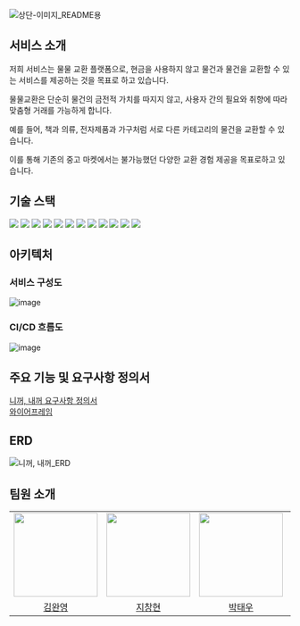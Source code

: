 ![상단-이미지_README용](https://github.com/user-attachments/assets/347b2473-0c23-4111-90b4-fa7530b35ae4)
## 서비스 소개
저희 서비스는 물물 교환 플랫폼으로, 현금을 사용하지 않고 물건과 물건을 교환할 수 있는 서비스를 제공하는 것을 목표로 하고 있습니다.

물물교환은 단순히 물건의 금전적 가치를 따지지 않고, 사용자 간의 필요와 취향에 따라 맞춤형 거래를 가능하게 합니다.

예를 들어, 책과 의류, 전자제품과 가구처럼 서로 다른 카테고리의 물건을 교환할 수 있습니다.

이를 통해 기존의 중고 마켓에서는 불가능했던 다양한 교환 경험 제공을 목표로하고 있습니다.

## 기술 스택
<div>
  <img src="https://camo.githubusercontent.com/2056c06352373af6eb0c29d7e3f3bbe4f72ec15361bda1a7e5dbc361a1521e40/68747470733a2f2f696d672e736869656c64732e696f2f62616467652f6a6176612d3030373339363f266c6f676f3d6a617661266c6f676f436f6c6f723d7768697465">
  <img src="https://camo.githubusercontent.com/37bf2d2f8a1e918f7d2f782cc77be87fbdf1ab2720a3c3083c4bd1bb6e4419a9/68747470733a2f2f696d672e736869656c64732e696f2f62616467652f737072696e672d3644423333463f266c6f676f3d737072696e67266c6f676f436f6c6f723d7768697465">
  <img src="https://camo.githubusercontent.com/1cf5de24947eae5bea5b55b069e1a15e6c814ab69c81fd46b9e41a5d95225788/68747470733a2f2f696d672e736869656c64732e696f2f62616467652f537072696e6720626f6f742d3644423333463f266c6f676f3d537072696e6720626f6f74266c6f676f436f6c6f723d7768697465">
  <img src="https://camo.githubusercontent.com/8bde36e92fcc5e5879c9310c5a4230c08c019c68a1e2f93b2bdb04933b92880c/68747470733a2f2f696d672e736869656c64732e696f2f62616467652f677261646c652d3032333033413f266c6f676f3d677261646c65266c6f676f436f6c6f723d7768697465">
  <img src="https://camo.githubusercontent.com/e7aad9d5ba4f9ade7f86f8cd0b899354699814c29cbf5f8d4cb8bcc41cefcc31/68747470733a2f2f696d672e736869656c64732e696f2f62616467652f72656469732d4443333832443f266c6f676f3d7265646973266c6f676f436f6c6f723d7768697465">
  <img src="https://camo.githubusercontent.com/61afe2a35ed70d06dd5da40177945eb667b9c03e29609a8a8ce0da555f3a6f80/68747470733a2f2f696d672e736869656c64732e696f2f62616467652f537072696e67204a50412d3644423333463f266c6f676f3d537072696e67204a5041266c6f676f436f6c6f723d7768697465">
  <img src="https://camo.githubusercontent.com/15c2323e4b09c56062dd820950ce3e9ab56308d1b320c195d81196ef2be2b168/68747470733a2f2f696d672e736869656c64732e696f2f62616467652f717565727964736c2d3235393945443f266c6f676f3d717565727964736c266c6f676f436f6c6f723d7768697465">
  <img src="https://img.shields.io/badge/websocket-000000?logo=websocket&logoColor=white">
  <img src="https://img.shields.io/badge/stomp-2C3E50?logo=stomp&logoColor=white">
  <img src="https://img.shields.io/badge/mysql-4479A1?logo=mysql&logoColor=white">
  <img src="https://camo.githubusercontent.com/8c68e3b601c4df90db42631b420175043fdba5f6c858d7fb30d5b4d77e279ba6/68747470733a2f2f696d672e736869656c64732e696f2f62616467652f446f636b65722d3234393645443f266c6f676f3d446f636b6572266c6f676f436f6c6f723d7768697465">
  <img src="https://img.shields.io/badge/elastic%20beanstalk-232F3E?logo=awselasticbeanstalk&logoColor=white">
</div>

## 아키텍처
### 서비스 구성도
![image](https://github.com/user-attachments/assets/e1ab8bf9-b571-42c3-a997-f65c4ff86ef3)

### CI/CD 흐름도
![image](https://github.com/user-attachments/assets/464910cf-d602-4444-ae78-c60252f77ec9)


## 주요 기능 및 요구사항 정의서
[니꺼, 내꺼 요구사항 정의서](https://docs.google.com/spreadsheets/d/1jxQyAWZ6iFI8t-BLSMFBIr8STLmho_Ur4jO5sDpr_5k/edit?gid=0#gid=0)
<br>
[와이어프레임](https://www.figma.com/design/7501yUt1vmmM9IbllKacR2/%EB%8B%88%EA%BA%BC-%EB%82%B4%EA%BA%BC?node-id=0-1&p=f&t=TRMj57yqUUAgZhuh-0)

## ERD
![니꺼, 내꺼_ERD](https://github.com/user-attachments/assets/7c25aee5-9f1d-40b0-8d32-52bd502840db)




## 팀원 소개
<table align="center">
  <tr>
    <td>
      <a href="https://github.com/kimwanyoung">
        <img src="https://avatars.githubusercontent.com/u/78637786?v=4" width="150" style="max-width: 100%;">
      </a>
    </td>
    <td>
      <a href="https://github.com/tesbro1194">
        <img src="https://avatars.githubusercontent.com/u/179104070?s=64&v=4" width="150" style="max-width: 100%;">
      </a>
    </td>
    <td>
      <a href="https://github.com/wootaepark">
        <img src="https://avatars.githubusercontent.com/u/128711654?v=4" width="150" style="max-width: 100%;">
      </a>
    </td>
    <td>
      <a href="https://github.com/hemgom">
        <img src="https://avatars.githubusercontent.com/u/131944355?v=4" width="150" style="max-width: 100%;">
      </a>
    </td>
    <td>
      <a href="https://github.com/min-disign">
        <img src="https://avatars.githubusercontent.com/u/83269480?v=4&size=64" width="150" style="max-width: 100%;">
      </a>
    </td>
  <tr>
  <tr>
    <td align="center">
      <a href="https://github.com/kimwanyoung">김완영</a>
    </td>
    <td align="center">
      <a href="https://github.com/tesbro1194">지창현</a>
    </td>
    <td align="center">
      <a href="https://github.com/wootaepark">박태우</a>
    </td>
    <td align="center">
      <a href="https://github.com/hemgom">윤상진</a>
    </td>
    <td align="center">
      <a href="https://github.com/min-disign">서민기</a>
    </td>
  </tr>
</table>
